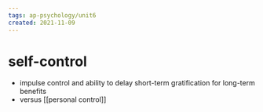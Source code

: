 ```yaml
---
tags: ap-psychology/unit6 
created: 2021-11-09
---
```


# self-control

- impulse control and ability to delay short-term gratification for long-term benefits
- versus [[personal control]] 
